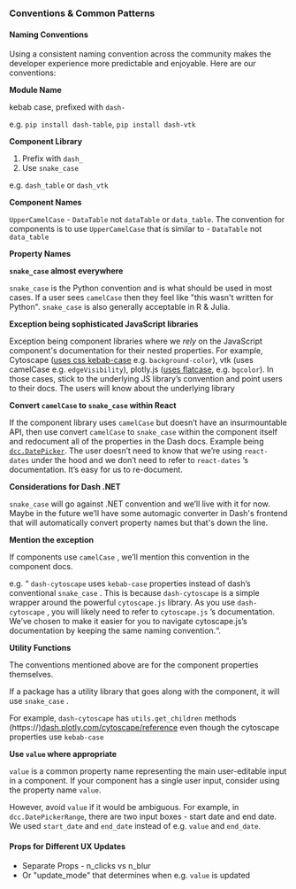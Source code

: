 ### Conventions & Common Patterns

#### Naming Conventions

Using a consistent naming convention across the community makes the developer experience more predictable and enjoyable. Here are our conventions:

**Module Name**

kebab case, prefixed with `dash-`

e.g. `pip install dash-table`, `pip install dash-vtk`

**Component Library**

1. Prefix with `dash_`
2. Use `snake_case`

e.g. `dash_table` or `dash_vtk`

**Component Names**

`UpperCamelCase` - `DataTable` not `dataTable` or `data_table`.
The convention for components is to use `UpperCamelCase` that is similar to  - `DataTable` not `data_table`

**Property Names**

**`snake_case` almost everywhere**

`snake_case` is the Python convention and is what should be used in most cases. If a user sees `camelCase` then they feel like "this wasn't written for Python". `snake_case` is also generally acceptable in R & Julia.

**Exception being sophisticated JavaScript libraries**

Exception being component libraries where we *rely* on the JavaScript component's documentation for their nested properties. For example, Cytoscape ([uses css kebab-case](https://js.cytoscape.org/#style) e.g. `background-color`), vtk (uses camelCase e.g. `edgeVisibility`), plotly.js ([uses flatcase](https://plotly.com/python/reference/), e.g. `bgcolor`). In those cases, stick to the underlying JS library’s convention and point users to their docs. The users will know about the underlying library

**Convert `camelCase` to `snake_case` within React**

If the component library uses `camelCase` but doesn’t have an insurmountable API, then use convert `camelCase` to `snake_case` within the component itself and redocument all of the properties in the Dash docs. Example being [`dcc.DatePicker`](https://dash.plotly.com/dash-core-components/datepickersingle). The user doesn’t need to know that we’re using `react-dates` under the hood and we don’t need to refer to `react-dates` ’s documentation. It’s easy for us to re-document.

**Considerations for Dash .NET**

`snake_case` will go against .NET convention and we’ll live with it for now. Maybe in the future we’ll have some automagic converter in Dash's frontend that will automatically convert property names but that's down the line.

**Mention the exception**

If components use `camelCase` , we’ll mention this convention in the component docs.

 e.g. “ `dash-cytoscape` uses `kebab-case` properties instead of dash’s conventional `snake_case` . This is because `dash-cytoscape` is a simple wrapper around the powerful `cytoscape.js` library. As you use `dash-cytoscape` , you will likely need to refer to `cytoscape.js` ’s documentation. We’ve chosen to make it easier for you to navigate cytoscape.js’s documentation by keeping the same naming convention.“.

**Utility Functions**

The conventions mentioned above are for the component properties themselves. 

If a package has a utility library that goes along with the component, it will use `snake_case` . 

For example,  `dash-cytoscape` has `utils.get_children` methods (https://)[dash.plotly.com/cytoscape/reference](http://dash.plotly.com/cytoscape/reference) even though the cytoscape properties use `kebab-case`

**Use `value` where appropriate**

`value` is a common property name representing the main user-editable input in a component. If your component has a single user input, consider using the property name `value`.

However, avoid `value` if it would be ambiguous. For example, in `dcc.DatePickerRange`, there are two input boxes - start date and end date. We used `start_date` and `end_date` instead of e.g. `value` and `end_date`.

#### Props for Different UX Updates

- Separate Props - n_clicks vs n_blur
- Or  "update_mode" that determines when e.g. `value` is updated